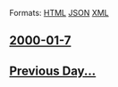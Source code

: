 
Formats: [HTML](2000/01/7/index.html)  [JSON](2000/01/7/index.json)  [XML](2000/01/7/index.xml)  

## [2000-01-7](/news/2000/01/7/index.md)

## [Previous Day...](/news/2000/01/6/index.md)

